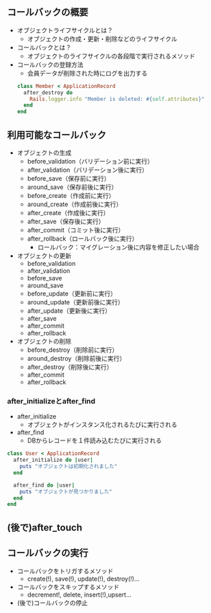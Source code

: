 ##  コールバックの概要
- オブジェクトライフサイクルとは？
  - オブジェクトの作成・更新・削除などのライフサイクル
- コールバックとは？
  - オブジェクトのライフサイクルの各段階で実行されるメソッド
- コールバックの登録方法
  - 会員データが削除された時にログを出力する
  ```rb
  class Member < ApplicationRecord
    after_destroy do
      Rails.logger.info "Member is deleted: #{self.attributes}"
    end
  end
  ```
##  利用可能なコールバック
- オブジェクトの生成
  - before_validation（バリデーション前に実行）
  - after_validation（バリデーション後に実行）
  - before_save（保存前に実行）
  - around_save（保存前後に実行）
  - before_create（作成前に実行）
  - around_create（作成前後に実行）
  - after_create（作成後に実行）
  - after_save（保存後に実行）
  - after_commit（コミット後に実行）
  - after_rollback（ロールバック後に実行）
    - ロールバック：マイグレーション後に内容を修正したい場合
- オブジェクトの更新
  - before_validation
  - after_validation
  - before_save
  - around_save
  - before_update（更新前に実行）
  - around_update（更新前後に実行）
  - after_update（更新後に実行）
  - after_save
  - after_commit
  - after_rollback
- オブジェクトの削除
  - before_destroy（削除前に実行）
  - around_destroy（削除前後に実行）
  - after_destroy（削除後に実行）
  - after_commit
  - after_rollback
### after_initializeとafter_find
- after_initialize
  - オブジェクトがインスタンス化されるたびに実行される
- after_find
  - DBからレコードを１件読み込むたびに実行される
```rb
class User < ApplicationRecord
  after_initialize do |user|
    puts "オブジェクトは初期化されました"
  end

  after_find do |user|
    puts "オブジェクトが見つかりました"
  end
end
```

## (後で)after_touch


## コールバックの実行
- コールバックをトリガするメソッド
  - create(!), save(!), update(!), destroy(!)...
- コールバックをスキップするメソッド
  - decrement!, delete, insert(!),upsert...
- (後で)コールバックの停止